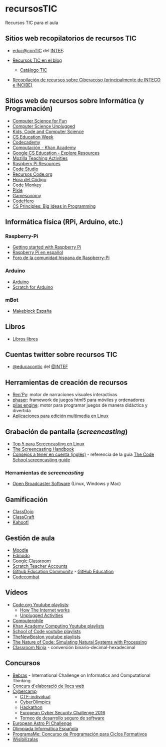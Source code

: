 # recursosTIC
Recursos TIC para el aula

## Sitios web recopilatorios de recursos TIC

* [educ@conTIC](http://www.educacontic.es/) del [INTEF](http://educalab.es/intef):
  
* [Recursos TIC en el blog](http://www.educacontic.es/blog/recursos-tic)
  * [Catálogo TIC](http://www.educacontic.es/catalogo-tic)
  
* [Recopilación de recursos sobre Ciberacoso (principalmente de INTECO e INCIBE)](https://www.mecd.gob.es/educacion-mecd/mc/convivencia-escolar/recursos/materiales-otros-recursos/ciberacoso.html)

## Sitios web de recursos sobre Informática (y Programación)

* [Computer Science for Fun](http://www.cs4fn.org/)
* [Computer Science Unplugged](http://csunplugged.org/)
* [Kids, Code and Computer Science](https://www.kidscodecs.com/)
* [CS Education Week](https://csedweek.org/csteacher)
* [Codecademy](https://www.codecademy.com/es)
* [Computación - Khan Academy](https://es.khanacademy.org/computing)
* [Google CS Education - Explore Resources](https://www.google.com/edu/cs/explore.html)
* [Mozilla Teaching Activities](https://learning.mozilla.org/en-US/activities)
* [Raspbery Pi Resources](https://www.raspberrypi.org/resources/)
* [Code Studio](https://studio.code.org/)
* [Recursos Code.org](https://code.org/learn)
* [Hora del Código](https://hourofcode.com/es)
* [Code Monkey](https://www.playcodemonkey.com/)
* [Pixie](http://pixie.es/)
* [Gamesonomy](http://www.gamesonomy.com/?lang=es)
* [CodeHero](http://codehero.co/)
* [CS Principles: Big Ideas in Programming](http://interactivepython.org/runestone/static/StudentCSP/index.html)

## Informática física (RPi, Arduino, etc.)

### Raspberry-Pi

* [Getting started with Raspberry Pi](https://opensource.com/article/16/12/getting-started-raspberry-pi)
* [Raspberry Pi en español](http://www.raspberryshop.es/)
* [Foro de la comunidad hispana de Raspberry-Pi](http://www.raspberrypi-spanish.es/foro/)

### Arduino

* [Arduino](https://www.arduino.cc/)
* [Scratch for Arduino](http://s4a.cat/index_es.html)

### mBot

* [Makeblock España](https://www.makeblock.es/)

## Libros

* [Libros libres](https://github.com/vhf/free-programming-books/blob/master/free-programming-books-es.md)

## Cuentas twitter sobre recursos TIC

* [@educacontic](https://twitter.com/educacontic) del [@INTEF](https://twitter.com/educaintef)

## Herramientas de creación de recursos

* [Ren'Py](https://www.renpy.org/): motor de narraciones visuales interactivas
* [phaser](https://phaser.io/): framework de juegos html5 para móviles y ordenadores
* [pilas engine](http://pilas-engine.com.ar/): motor para programar juegos de manera didáctica y divertida
* [Aplicaciones para edición multimedia en Linux](http://www.technodyan.com/aplicaciones-edicion-multimedia-linux/)

## Grabación de pantalla (*screencasting*)

* [Top 5 para Screencasting en Linux](http://blog.desdelinux.net/top-5-para-screencasting-en-linux/)
* [The Screencasting Handbook](http://thescreencastinghandbook.com/)
* [Consejos a tener en cuenta (inglés)](https://gist.github.com/Gregg/968534) - referencia de la guía [The Code School screencasting guide](https://www.codeschool.com/screencasting)

### Herramientas de *screencasting*

* [Open Broadcaster Software](https://obsproject.com/) (Linux, Windows y Mac)

## Gamificación

* [ClassDojo](https://www.classdojo.com/es-es/)
* [ClassCraft](http://www.classcraft.com/es/)
* [Kahoot!](https://getkahoot.com/)

## Gestión de aula

* [Moodle](https://moodle.org/)
* [Edmodo](https://www.edmodo.com/?language=es)
* [Google Classroom](https://classroom.google.com/)
* [Scratch Teacher Accounts](https://scratch.mit.edu/educators/#teacher-accounts)
* [Github Education Community](https://education.github.community/) - [GitHub Education](https://education.github.com/)
* [Codecombat](https://codecombat.com/)

## Vídeos

* [Code.org Youtube playlists](https://www.youtube.com/user/CodeOrg/playlists):
  * [How The Internet works](https://www.youtube.com/playlist?list=PLzdnOPI1iJNfMRZm5DDxco3UdsFegvuB7)
  * [Unplugged Activities](https://www.youtube.com/playlist?list=PLzdnOPI1iJNerXmhWGR_V-8vWPe0v62DE)
* [Computerphile](https://www.youtube.com/user/Computerphile/)
* [Khan Academy Computing Youtube playlists](https://www.youtube.com/channel/UCye0TMXdb_zdfvVgXA0XtkA/playlists)
* [School of Code youtube playlists](https://www.youtube.com/channel/UCINg1S61mpN7dZW8vR2ikCw/playlists)
* [TheNewBoston youtube playlists](https://www.youtube.com/user/thenewboston/playlists)
* [The Nature of Code: Simulating Natural Systems with Processing](https://www.youtube.com/user/shiffman/playlists?shelf_id=6&view=50&sort=dd)
* [Classroom Ninja](https://www.youtube.com/channel/UCLBtrJ27GrzxX3_2xerBEXQ) - conversión binario-decimal-hexadecimal

## Concursos

* [Bebras](http://bebras.org/) - International Challenge on Informatics and Computational Thinking
* [Concurs d'elaboració de llocs web](http://websalpunt.cat/)
* [Cybercamp](https://cybercamp.es/)
    * [CTF-individual](https://cybercamp.es/competiciones/ctf-individual)
    * [CyberOlimpics](https://cybercamp.es/competiciones/cyberolympics)
    * [Hackathon](https://cybercamp.es/competiciones/hackathon)
    * [European Cyber Security Challenge 2016](https://cybercamp.es/competiciones/ECSC2016)
    * [Torneo de desarrollo seguro de software](https://cybercamp.es/competiciones/desarrollo-seguro)
* [European Astro Pi Challenge](http://www.esa.int/Education/Teachers_Corner/European_Astro_Pi_Challenge_Code_your_ISS_experiment_-_more_details)
* [Olimpiada Informática Española](https://olimpiada-informatica.org/)
* [ProgramaMe: Concurso de Programación para Ciclos Formativos](http://programa-me.com/)
* [Wisibilízalas](https://portal.upf.edu/web/mdm-dtic/wisibilizalas)
